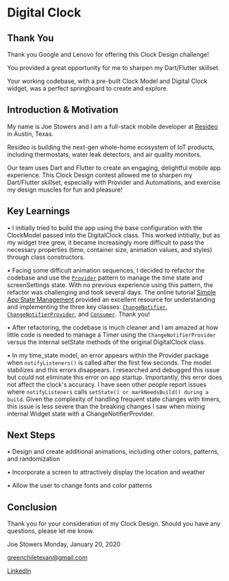 # Digital Clock

## Thank You

Thank you Google and Lenovo for offering this Clock Design challenge!

You provided a great opportunity for me to sharpen my Dart/Flutter skillset.

Your working codebase, with a pre-built Clock Model and Digital Clock widget, was a perfect springboard to create and explore.

## Introduction & Motivation

My name is Joe Stowers and I am a full-stack mobile developer at [Resideo](https://www.resideo.com/us/en) in Austin, Texas.  

Resideo is building the next-gen whole-home ecosystem of IoT products, including thermostats, water leak detectors, and air quality monitors.

Our team uses Dart and Flutter to create an engaging, delightful mobile app experience.  This Clock Design contest allowed me to sharpen my Dart/Flutter skillset, especially with Provider and Automations, and exercise my design muscles for fun and pleasure!


## Key Learnings

• I initially tried to build the app using the base configuration with the ClockModel passed into the DigitalClock class.  This worked intitially, but as my widget tree grew, it became increasingly more difficult to pass the necessary properties (time, container size, animation values, and styles) through class constructors.

• Facing some difficult animation sequences, I decided to refactor the codebase and use the [`Provider`](https://pub.dev/packages/provider) pattern to manage the time state and screenSettings state.  With no previous experience using this pattern, the refactor was challenging and took several days.  The online tutorial [Simple App State Management](https://flutter.dev/docs/development/data-and-backend/state-mgmt/simple) provided an excellent resource for understanding and implementing the three key classes: [`ChangeNotifier`](https://api.flutter.dev/flutter/foundation/ChangeNotifier-class.html), [`ChangeNotifierProvider`](https://pub.dev/documentation/provider/latest/provider/ChangeNotifierProvider-class.html), and [`Consumer`](https://pub.dev/documentation/provider/latest/provider/Consumer-class.html).  Thank you!

• After refactoring, the codebase is much cleaner and I am amazed at how little code is needed to manage a Timer using the `ChangeNotifierProvider` versus the internal setState methods of the original DigitalClock class.

• In my time_state model, an error appears within the Provider package when `notifyListeners()` is called after the first few seconds.  The model stabilizes and this errors disappears.  I researched and debugged this issue but could not eliminate this error on app startup.  Importantly, this error does not affect the clock's accuracy.  I have seen other people report issues where `notifyListeners` calls `setState() or markNeedsBuild() during a build`.  Given the complexity of handling frequent state changes with timers, this issue is less severe than the breaking changes I saw when mixing internal Widget state with a ChangeNotifierProvider.


## Next Steps

• Design and create additional animations, including other colors, patterns, and randomization

• Incorporate a screen to attractively display the location and weather

• Allow the user to change fonts and color patterns 


## Conclusion

Thank you for your consideration of my Clock Design.  Should you have any questions, please let me know.

Joe Stowers
Monday, January 20, 2020

greenchiletexan@gmail.com

[LinkedIn](https://www.linkedin.com/in/joestowers/)